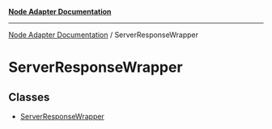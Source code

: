 [**Node Adapter Documentation**](../README.md)

***

[Node Adapter Documentation](../README.md) / ServerResponseWrapper

# ServerResponseWrapper

## Classes

- [ServerResponseWrapper](classes/ServerResponseWrapper.md)
